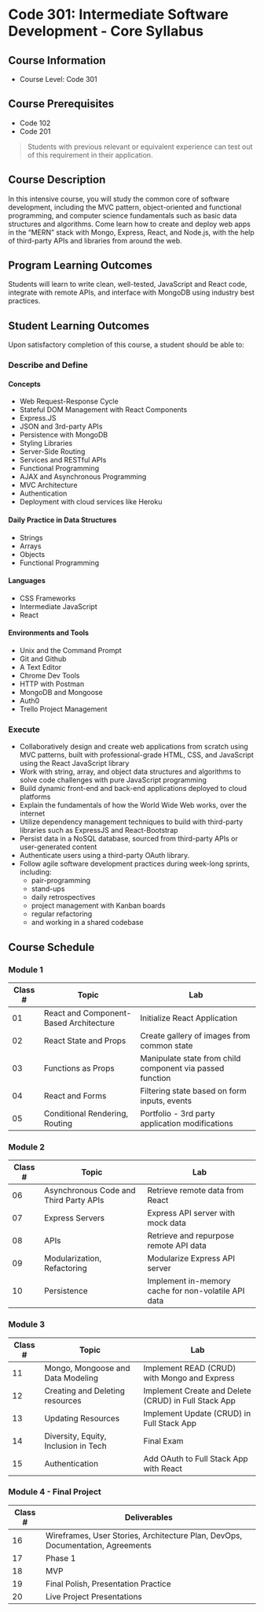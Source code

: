 # Code 301: Intermediate Software Development - Core Syllabus

## Course Information

- Course Level: Code 301

## Course Prerequisites

- Code 102
- Code 201

> Students with previous relevant or equivalent experience can test out of this requirement in their application.

## Course Description

In this intensive course, you will study the common core of software development, including the MVC pattern, object-oriented and functional programming, and computer science fundamentals such as basic data structures and algorithms. Come learn how to create and deploy web apps in the “MERN” stack with Mongo, Express, React, and Node.js, with the help of third-party APIs and libraries from around the web.


## Program Learning Outcomes

Students will learn to write clean, well-tested, JavaScript and React code, integrate with remote APIs, and interface with MongoDB using industry best practices.

## Student Learning Outcomes

Upon satisfactory completion of this course, a student should be able to:

### Describe and Define

#### Concepts

- Web Request-Response Cycle
- Stateful DOM Management with React Components
- Express.JS
- JSON and 3rd-party APIs
- Persistence with MongoDB
- Styling Libraries
- Server-Side Routing
- Services and RESTful APIs
- Functional Programming
- AJAX and Asynchronous Programming
- MVC Architecture
- Authentication
- Deployment with cloud services like Heroku

#### Daily Practice in Data Structures

- Strings
- Arrays
- Objects
- Functional Programming

#### Languages

- CSS Frameworks
- Intermediate JavaScript
- React

#### Environments and Tools

- Unix and the Command Prompt
- Git and Github
- A Text Editor
- Chrome Dev Tools
- HTTP with Postman
- MongoDB and Mongoose
- Auth0
- Trello Project Management

### Execute

- Collaboratively design and create web applications from scratch using MVC patterns, built with professional-grade HTML, CSS, and JavaScript using the React JavaScript library
- Work with string, array, and object data structures and algorithms to solve code challenges with pure JavaScript programming
- Build dynamic front-end and back-end applications deployed to cloud platforms
- Explain the fundamentals of how the World Wide Web works, over the internet
- Utilize dependency management techniques to build with third-party libraries such as ExpressJS and React-Bootstrap
- Persist data in a NoSQL database, sourced from third-party APIs or user-generated content
- Authenticate users using a third-party OAuth library.
- Follow agile software development practices during week-long sprints, including:
  - pair-programming
  - stand-ups
  - daily retrospectives
  - project management with Kanban boards
  - regular refactoring
  - and working in a shared codebase

## Course Schedule

### Module 1

| Class # | Topic | Lab |
|-----------------|-----------|----------|
| 01 | React and Component-Based Architecture | Initialize React Application |
| 02 | React State and Props | Create gallery of images from common state |
| 03 | Functions as Props | Manipulate state from child component via passed function |
| 04 | React and Forms | Filtering state based on form inputs, events |
| 05 | Conditional Rendering, Routing | Portfolio - 3rd party application modifications |

### Module 2

| Class # | Topic | Lab |
|-----------------|-----------|----------|
| 06 | Asynchronous Code and Third Party APIs | Retrieve remote data from React |
| 07 | Express Servers | Express API server with mock data |
| 08 | APIs | Retrieve and repurpose remote API data |
| 09 | Modularization, Refactoring | Modularize Express API server |
| 10 | Persistence | Implement in-memory cache for non-volatile API data |

### Module 3

| Class # | Topic | Lab |
|-----------------|-----------|----------|
| 11 | Mongo, Mongoose and Data Modeling | Implement READ (CRUD) with Mongo and Express |
| 12 | Creating and Deleting resources | Implement Create and Delete (CRUD) in Full Stack App |
| 13 | Updating Resources | Implement Update (CRUD) in Full Stack App |
| 14 | Diversity, Equity, Inclusion in Tech | Final Exam |
| 15 | Authentication | Add OAuth to Full Stack App with React |

### Module 4 - Final Project

| Class # | Deliverables |
|-----------------|-----------|
| 16 | Wireframes, User Stories, Architecture Plan, DevOps, Documentation, Agreements|
| 17 | Phase 1 |
| 18 | MVP |
| 19 | Final Polish, Presentation Practice |
| 20 | Live Project Presentations |
